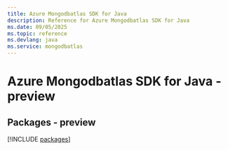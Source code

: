 ```yaml
---
title: Azure Mongodbatlas SDK for Java
description: Reference for Azure Mongodbatlas SDK for Java
ms.date: 09/05/2025
ms.topic: reference
ms.devlang: java
ms.service: mongodbatlas
---
```

# Azure Mongodbatlas SDK for Java - preview
## Packages - preview
[!INCLUDE [packages](mongodbatlas-index.md)]